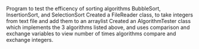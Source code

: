 Program to test the efficency of sorting algorithms BubbleSort, InsertionSort, and SelectionSort 
Created a FileReader class, to take integers from text file and add them to an arraylist 
Created an AlgorithmTester class which implements the 3 algorithms listed above, and uses comparison and exchange variables to view number of times algorithms compare and exchange integers.
